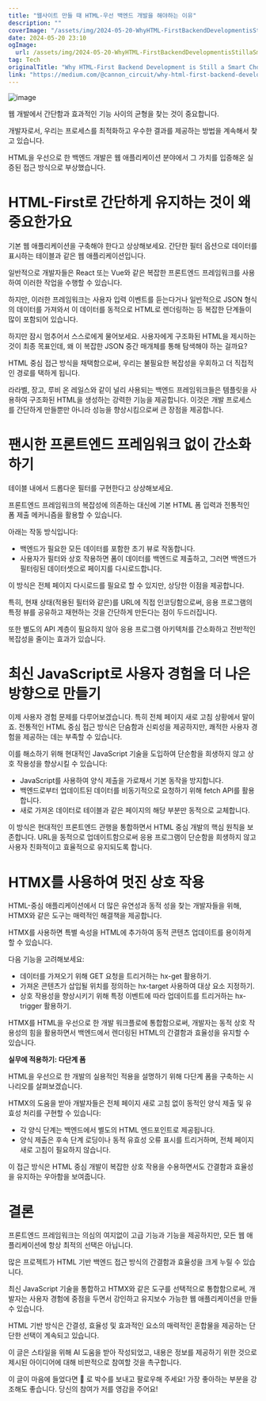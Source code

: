 ```yaml
---
title: "웹사이트 만들 때 HTML-우선 백엔드 개발을 해야하는 이유"
description: ""
coverImage: "/assets/img/2024-05-20-WhyHTML-FirstBackendDevelopmentisStillaSmartChoiceforWebApps_0.png"
date: 2024-05-20 23:10
ogImage: 
  url: /assets/img/2024-05-20-WhyHTML-FirstBackendDevelopmentisStillaSmartChoiceforWebApps_0.png
tag: Tech
originalTitle: "Why HTML-First Backend Development is Still a Smart Choice for Web Apps"
link: "https://medium.com/@cannon_circuit/why-html-first-backend-development-is-still-a-smart-choice-for-web-apps-6a129a46e4f9"
---
```




![image](/assets/img/2024-05-20-WhyHTML-FirstBackendDevelopmentisStillaSmartChoiceforWebApps_0.png)

웹 개발에서 간단함과 효과적인 기능 사이의 균형을 찾는 것이 중요합니다.

개발자로서, 우리는 프로세스를 최적화하고 우수한 결과를 제공하는 방법을 계속해서 찾고 있습니다.

HTML을 우선으로 한 백엔드 개발은 웹 애플리케이션 분야에서 그 가치를 입증해온 실증된 접근 방식으로 부상했습니다.


<div class="content-ad"></div>

# HTML-First로 간단하게 유지하는 것이 왜 중요한가요

기본 웹 애플리케이션을 구축해야 한다고 상상해보세요. 간단한 필터 옵션으로 데이터를 표시하는 테이블과 같은 웹 애플리케이션입니다.

일반적으로 개발자들은 React 또는 Vue와 같은 복잡한 프론트엔드 프레임워크를 사용하여 이러한 작업을 수행할 수 있습니다.

하지만, 이러한 프레임워크는 사용자 입력 이벤트를 듣는다거나 일반적으로 JSON 형식의 데이터를 가져와서 이 데이터를 동적으로 HTML로 렌더링하는 등 복잡한 단계들이 많이 포함되어 있습니다.

<div class="content-ad"></div>

하지만 잠시 멈추어서 스스로에게 물어보세요. 사용자에게 구조화된 HTML을 제시하는 것이 최종 목표인데, 왜 이 복잡한 JSON 중간 매개체를 통해 탐색해야 하는 걸까요?

HTML 중심 접근 방식을 채택함으로써, 우리는 불필요한 복잡성을 우회하고 더 직접적인 경로를 택하게 됩니다.

라라벨, 장고, 루비 온 레일스와 같이 널리 사용되는 백엔드 프레임워크들은 템플릿을 사용하여 구조화된 HTML을 생성하는 강력한 기능을 제공합니다. 이것은 개발 프로세스를 간단하게 만들뿐만 아니라 성능을 향상시킴으로써 큰 장점을 제공합니다.

# 팬시한 프론트엔드 프레임워크 없이 간소화하기

<div class="content-ad"></div>

테이블 내에서 드롭다운 필터를 구현한다고 상상해보세요.

프론트엔드 프레임워크의 복잡성에 의존하는 대신에 기본 HTML 폼 입력과 전통적인 폼 제출 메커니즘을 활용할 수 있습니다.

아래는 작동 방식입니다:

- 백엔드가 필요한 모든 데이터를 포함한 초기 뷰로 작동합니다.
- 사용자가 필터와 상호 작용하면 폼이 데이터를 백엔드로 제출하고, 그러면 백엔드가 필터링된 데이터셋으로 페이지를 다시로드합니다.

<div class="content-ad"></div>

이 방식은 전체 페이지 다시로드를 필요로 할 수 있지만, 상당한 이점을 제공합니다.

특히, 현재 상태(적용된 필터와 같은)를 URL에 직접 인코딩함으로써, 응용 프로그램의 특정 뷰를 공유하고 재현하는 것을 간단하게 만든다는 점이 두드러집니다.

또한 별도의 API 계층이 필요하지 않아 응용 프로그램 아키텍처를 간소화하고 전반적인 복잡성을 줄이는 효과가 있습니다.

# 최신 JavaScript로 사용자 경험을 더 나은 방향으로 만들기

<div class="content-ad"></div>

이제 사용자 경험 문제를 다루어보겠습니다. 특히 전체 페이지 새로 고침 상황에서 말이죠. 전통적인 HTML 중심 접근 방식은 단숨함과 신뢰성을 제공하지만, 쾌적한 사용자 경험을 제공하는 데는 부족할 수 있습니다.

이를 해소하기 위해 현대적인 JavaScript 기술을 도입하여 단순함을 희생하지 않고 상호 작용성을 향상시킬 수 있습니다:

- JavaScript를 사용하여 양식 제출을 가로채서 기본 동작을 방지합니다.
- 백엔드로부터 업데이트된 데이터를 비동기적으로 요청하기 위해 fetch API를 활용합니다.
- 새로 가져온 데이터로 테이블과 같은 페이지의 해당 부분만 동적으로 교체합니다.

이 방식은 현대적인 프론트엔드 관행을 통합하면서 HTML 중심 개발의 핵심 원칙을 보존합니다. URL을 동적으로 업데이트함으로써 응용 프로그램이 단순함을 희생하지 않고 사용자 친화적이고 효율적으로 유지되도록 합니다.

<div class="content-ad"></div>

# HTMX를 사용하여 멋진 상호 작용

HTML-중심 애플리케이션에서 더 많은 유연성과 동적 성을 찾는 개발자들을 위해, HTMX와 같은 도구는 매력적인 해결책을 제공합니다.

HTMX를 사용하면 특별 속성을 HTML에 추가하여 동적 콘텐츠 업데이트를 용이하게 할 수 있습니다.

다음 기능을 고려해보세요:

<div class="content-ad"></div>

- 데이터를 가져오기 위해 GET 요청을 트리거하는 hx-get 활용하기.
- 가져온 콘텐츠가 삽입될 위치를 정의하는 hx-target 사용하여 대상 요소 지정하기.
- 상호 작용성을 향상시키기 위해 특정 이벤트에 따라 업데이트를 트리거하는 hx-trigger 활용하기.

HTMX를 HTML을 우선으로 한 개발 워크플로에 통합함으로써, 개발자는 동적 상호 작용성의 힘을 활용하면서 백엔드에서 렌더링된 HTML의 간결함과 효율성을 유지할 수 있습니다.

**실무에 적용하기: 다단계 폼**

HTML을 우선으로 한 개발의 실용적인 적용을 설명하기 위해 다단계 폼을 구축하는 시나리오를 살펴보겠습니다.

<div class="content-ad"></div>

HTMX의 도움을 받아 개발자들은 전체 페이지 새로 고침 없이 동적인 양식 제출 및 유효성 처리를 구현할 수 있습니다:

- 각 양식 단계는 백엔드에서 별도의 HTML 엔드포인트로 제공됩니다.
- 양식 제출은 후속 단계 로딩이나 동적 유효성 오류 표시를 트리거하며, 전체 페이지 새로 고침이 필요하지 않습니다.

이 접근 방식은 HTML 중심 개발이 복잡한 상호 작용을 수용하면서도 간결함과 효율성을 유지하는 우아함을 보여줍니다.

# 결론

<div class="content-ad"></div>

프론트엔드 프레임워크는 의심의 여지없이 고급 기능과 기능을 제공하지만, 모든 웹 애플리케이션에 항상 최적의 선택은 아닙니다.

많은 프로젝트가 HTML 기반 백엔드 접근 방식의 간결함과 효율성을 크게 누릴 수 있습니다.

최신 JavaScript 기술을 통합하고 HTMX와 같은 도구를 선택적으로 통합함으로써, 개발자는 사용자 경험에 중점을 두면서 강인하고 유지보수 가능한 웹 애플리케이션을 만들 수 있습니다.

HTML 기반 방식은 간결성, 효율성 및 효과적인 요소의 매력적인 혼합물을 제공하는 단단한 선택이 계속되고 있습니다.

<div class="content-ad"></div>

이 글은 스타일을 위해 AI 도움을 받아 작성되었고, 내용은 정보를 제공하기 위한 것으로 제시된 아이디어에 대해 비판적으로 참여할 것을 촉구합니다.

이 글이 마음에 들었다면 👏 로 박수를 보내고 팔로우해 주세요! 가장 좋아하는 부분을 강조해도 좋습니다. 당신의 참여가 저를 영감을 주어요!